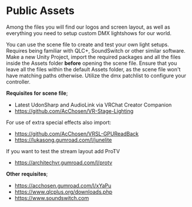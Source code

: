 # Public Assets

Among the files you will find our logos and screen layout, as well as everything you need to setup
custom DMX lightshows for our world.


You can use the scene file to create and test your own light setups.
Requires being familiar with QLC+, SoundSwitch or other similar software.
Make a new Unity Project, import the required packages and all the files inside the Assets folder **before** opening the scene file.
Ensure that you leave all the files within the default Assets folder, as the scene file won't have matching paths otherwise.
Utilize the dmx patchlist to configure your controller.

𝐑𝐞𝐪𝐮𝐢𝐬𝐢𝐭𝐞𝐬 𝐟𝐨𝐫 𝐬𝐜𝐞𝐧𝐞 𝐟𝐢𝐥𝐞;
- Latest UdonSharp and AudioLink via VRChat Creator Companion
- <https://github.com/AcChosen/VR-Stage-Lighting>

For use of extra special effects also import:
- <https://github.com/AcChosen/VRSL-GPUReadBack>
- <https://lukasong.gumroad.com/l/junelite>

If you want to test the stream layout add ProTV
- <https://architechvr.gumroad.com/l/protv>

𝐎𝐭𝐡𝐞𝐫 𝐫𝐞𝐪𝐮𝐢𝐬𝐢𝐭𝐞𝐬;
- <https://acchosen.gumroad.com/l/xYaPu>
- <https://www.qlcplus.org/downloads.php>
- <https://www.soundswitch.com>
